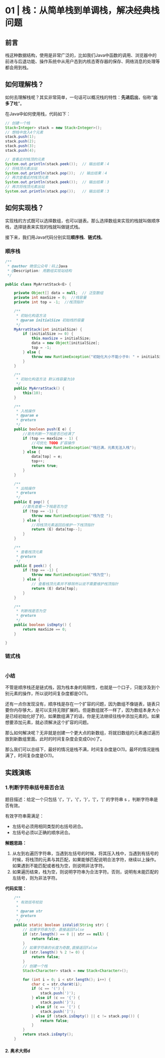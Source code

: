 # 01 | 栈：从简单栈到单调栈，解决经典栈问题

## 前言

栈这种数据结构，使用是非常广泛的，比如我们Java中函数的调用、浏览器中的前进与后退功能、操作系统中从用户态到内核态寄存器的保存、网络消息的处理等都会用到栈。

## 如何理解栈？

如何去理解栈呢？其实非常简单，一句话可以概况栈的特性：**先进后出**，俗称“**出多了吐**”。

在Java中如何使用栈，代码如下：

```java
// 创建一个栈
Stack<Integer> stack = new Stack<Integer>();
// 想栈中放入4个元素
stack.push(1);
stack.push(2);
stack.push(3);
stack.push(4);

// 查看此时栈顶的元素
System.out.println(stack.peek());  // 输出结果：4 
// 将栈顶元素出站
System.out.println(stack.pop());  // 输出结果：4
// 再次查看此时栈顶元素
System.out.println(stack.peek());  // 输出结果：3 
// 再次将栈顶元素出站
System.out.println(stack.pop());   // 输出结果：3
```

## 如何实现栈？

实现栈的方式既可以选择数组，也可以链表。那么选择数组来实现的栈就叫做顺序栈，选择链表来实现的栈就叫做链式栈。

接下来，我们用Java代码分别实现**顺序栈**、**链式栈**。

### 顺序栈

```java
/**
 * @author 微信公众号：码上Java 
 * @Description: 用数组实现站结构
 */

public class MyArratStack<E> {

    private Object[] data = null;  // 泛型数组
    private int maxSize = 0;  //栈容量
    private int top = -1;  //栈顶指针

    /**
     * 初始化构造方法
     * @param initialSize 初始栈的容量
     */
    MyArratStack(int initialSize) {
        if (initialSize >= 0) {
            this.maxSize = initialSize;
            data = new Object[initialSize];
            top = -1;
        } else {
            throw new RuntimeException("初始化大小不能小于0: " + initialSize);
        }
    }

    /**
     * 初始化构造方法 默认栈容量为10
     */
    public MyArratStack() {
        this(10);
    }

    /**
     * 入栈操作
     * @param e 
     * @return
     */
    public boolean push(E e) {
        //首先判断一下栈是否已经满了
        if (top == maxSize - 1) {
            //可优化 TODO 扩容操作
            throw new RuntimeException("栈已满，元素无法入栈");
        } else {
            data[top] = e;
            top++;
            return true;
        }
    }

    /**
     * 出栈操作
     * @return
     */
    public E pop() {
        //首先查看一下栈是否为空
        if (top == -1) {
            throw new RuntimeException("栈为空 ");
        } else {
            //将栈顶元素返回后维护一下栈顶指针
            return (E) data[top--];
        }
    }

    /**
     * 查看栈顶元素
     * @return
     */
    public E peek() {
        if (top == -1) {
            throw new RuntimeException("栈为空");
        } else {
            // 查看栈顶元素并不移除所以说不需要维护栈顶指针
            return (E) data[top];
        }
    }

    /**
     * 判断栈是否为空
     * @return
     */
    public boolean isEmpty() {
        return maxSize == 0;
    }

}
```

### 链式栈

```java

```

### 小结

不管是顺序栈还是链式栈，因为栈本身的局限性，也就是一个口子，只能涉及到个别元素的操作，所以说时间复杂度都是O(1)。

还有一点你发现没有，顺序栈是存在一个扩容的问题，因为数组不像链表，链表只要你内存够大，是可以支持无限扩展的。但是数组就不一样了，因为数组本身大小是已经初始化好了的，如果数组满了的话，你是无法继续往栈中添加元素的。如果想要添加元素，就必须解决这个扩容的问题。

那么如何解决呢？无非就是创建一个更大点的新数组，将就旧数组的元素通过遍历放到新数组里面。此时的时间复杂度会变成O(n)了。

那么我们可以总结下，最好的情况是栈不满，时间复杂度是O(1)。最坏的情况是栈满了，时间复杂度是O(1)。

## 实践演练

###  1.判断字符串括号是否合法

题目描述：给定一个只包括 '('，')'，'{'，'}'，'['，']' 的字符串 s ，判断字符串是否有效。

有效字符串需满足：

+ 左括号必须用相同类型的右括号闭合。
+ 左括号必须以正确的顺序闭合。

**解题思路：**

1. 从左到右遍历字符串，当遇到左括号的时候，将其压入栈中，当遇到有括号的时候，将栈顶的元素与其匹配，如果能够匹配说明合法字符，继续以上操作。如果遇到不能匹配或者栈为空，则说明非法字符。
2. 如果遍历结束，栈为空，则说明字符串为合法字符。否则，说明有未能匹配的左括号，则为非法字符。

**代码实现：**

```java
    /**
     * 有效括号校验
     *
     * @param str  
     * @return
     */
    public static boolean isValid(String str) {
        // 如果字符串为空，直接返回false
        if (str.length() == 0 || str == null) {
            return false;
        }
        // 如果字符串的长度为奇数,直接返回false
        if (str.length() % 2 != 0) {
            return false;
        }
        // 创建一个栈
        Stack<Character> stack = new Stack<Character>();

        for (int i = 0; i < str.length(); i++) {
            char c = str.charAt(i);
            if (c == '(') {
                stack.push(')');
            } else if (c == '{') {
                stack.push('}');
            } else if (c == '[') {
                stack.push(']');
            } else if (stack.isEmpty() || c != stack.pop()) {
                return false;
            }
        }
        return stack.isEmpty();
    }
```



#### 2. 奥术大师d





